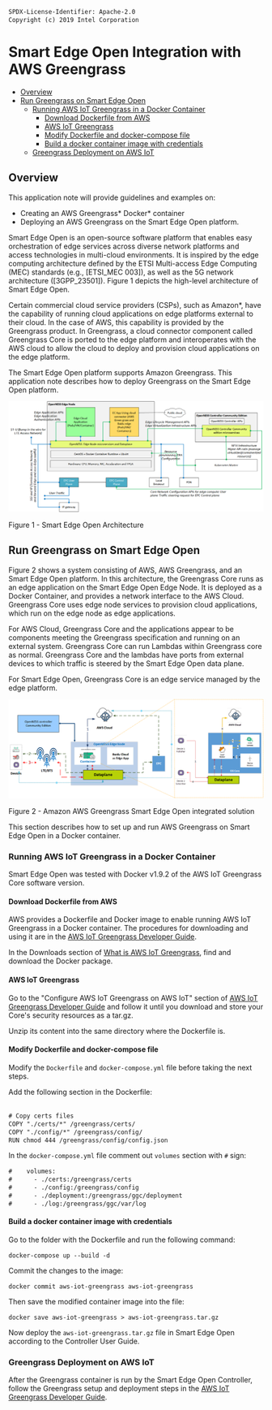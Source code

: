 ```text
SPDX-License-Identifier: Apache-2.0
Copyright (c) 2019 Intel Corporation
```
<!-- omit in toc -->
# Smart Edge Open Integration with AWS Greengrass
- [Overview](#overview)
- [Run Greengrass on Smart Edge Open](#run-greengrass-on-smart-edge-open)
  - [Running AWS IoT Greengrass in a Docker Container](#running-aws-iot-greengrass-in-a-docker-container)
    - [Download Dockerfile from AWS](#download-dockerfile-from-aws)
    - [AWS IoT Greengrass](#aws-iot-greengrass)
    - [Modify Dockerfile and docker-compose file](#modify-dockerfile-and-docker-compose-file)
    - [Build a docker container image with credentials](#build-a-docker-container-image-with-credentials)
  - [Greengrass Deployment on AWS IoT](#greengrass-deployment-on-aws-iot)

## Overview
This application note will provide guidelines and examples on:
- Creating an AWS Greengrass\* Docker\* container
- Deploying an AWS Greengrass on the Smart Edge Open platform.

Smart Edge Open is an open-source software platform that enables easy orchestration of edge services across diverse network platforms and access technologies in multi-cloud environments. It is inspired by the edge computing architecture defined by the ETSI Multi-access Edge Computing (MEC) standards (e.g., [ETSI_MEC 003]), as well as the 5G network architecture ([3GPP_23501]). Figure 1 depicts the high-level architecture of Smart Edge Open.

Certain commercial cloud service providers (CSPs), such as Amazon\*, have the capability of running cloud applications on edge platforms external to their cloud. In the case of AWS, this capability is provided by the Greengrass product. In Greengrass, a cloud connector component called Greengrass Core is ported to the edge platform and interoperates with the AWS cloud to allow the cloud to deploy and provision cloud applications on the edge platform.

The Smart Edge Open platform supports Amazon Greengrass. This application note describes how to deploy Greengrass on the Smart Edge Open platform.

![Smart Edge Open Architecture overview](awsgg-images/smartedge-open_overview.png)

Figure 1 - Smart Edge Open Architecture
## Run Greengrass on Smart Edge Open

Figure 2 shows a system consisting of AWS, AWS Greengrass, and an Smart Edge Open platform. In this architecture, the Greengrass Core runs as an edge application on the Smart Edge Open Edge Node. It is deployed as a Docker Container, and provides a network interface to the AWS Cloud. Greengrass Core uses edge node services to provision cloud applications, which run on the edge node as edge applications.

For AWS Cloud, Greengrass Core and the applications appear to be components meeting the Greengrass specification and running on an external system. Greengrass Core can run Lambdas within Greengrass core as normal. Greengrass Core and the lambdas have ports from external devices to which traffic is steered by the Smart Edge Open data plane.

For Smart Edge Open, Greengrass Core is an edge service managed by the edge platform.

![Smart Edge Open AWS Greengrass integration](awsgg-images/smartedge-open_cloudadapter.png)

Figure 2 - Amazon AWS Greengrass Smart Edge Open integrated solution 

This section describes how to set up and run AWS Greengrass on Smart Edge Open in a Docker container.
### Running AWS IoT Greengrass in a Docker Container

Smart Edge Open was tested with Docker v1.9.2 of the AWS IoT Greengrass Core software version. 

#### Download Dockerfile from AWS

AWS provides a Dockerfile and Docker image to enable running AWS IoT Greengrass in a Docker container.
The procedures for downloading and using it are in the [AWS IoT Greengrass Developer Guide](https://docs.aws.amazon.com/greengrass/latest/developerguide). 

In the Downloads section of [What is AWS IoT Greengrass](https://docs.aws.amazon.com/greengrass/latest/developerguide/what-is-gg.html#gg-docker-download), find and download the Docker package.

#### AWS IoT Greengrass

Go to the "Configure AWS IoT Greengrass on AWS IoT" section of [AWS IoT Greengrass Developer Guide](https://docs.aws.amazon.com/greengrass/latest/developerguide/gg-config.html) and follow it until you download and store your Core's security resources as a tar.gz.

Unzip its content into the same directory where the Dockerfile is.

#### Modify Dockerfile and docker-compose file

Modify the `Dockerfile` and `docker-compose.yml` file before taking the next steps.

Add the following section in the Dockerfile:

```docker

# Copy certs files
COPY "./certs/*" /greengrass/certs/
COPY "./config/*" /greengrass/config/
RUN chmod 444 /greengrass/config/config.json

```

In the `docker-compose.yml` file comment out `volumes` section with `#` sign:

```docker
#    volumes:
#      - ./certs:/greengrass/certs
#      - ./config:/greengrass/config
#      - ./deployment:/greengrass/ggc/deployment
#      - ./log:/greengrass/ggc/var/log

```

#### Build a docker container image with credentials

Go to the folder with the Dockerfile and run the following command:

```
docker-compose up --build -d
```

Commit the changes to the image:

```
docker commit aws-iot-greengrass aws-iot-greengrass
```

Then save the modified container image into the file:

```
docker save aws-iot-greengrass > aws-iot-greengrass.tar.gz
```

Now deploy the `aws-iot-greengrass.tar.gz` file in Smart Edge Open according to the Controller User Guide.
<!-- Provide a link to user guide referenced above. -->
### Greengrass Deployment on AWS IoT

After the Greengrass container is run by the Smart Edge Open Controller, follow the Greengrass setup and deployment steps in the [AWS IoT Greengrass Developer Guide](https://docs.aws.amazon.com/greengrass/latest/developerguide).

